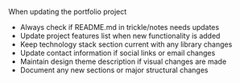 When updating the portfolio project
- Always check if README.md in trickle/notes needs updates
- Update project features list when new functionality is added
- Keep technology stack section current with any library changes
- Update contact information if social links or email changes
- Maintain design theme description if visual changes are made
- Document any new sections or major structural changes
